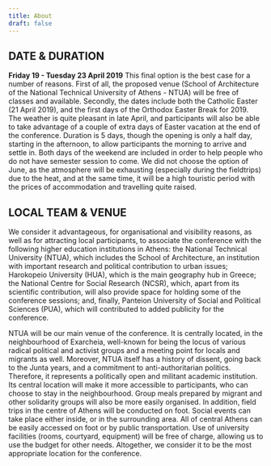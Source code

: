 ```yaml
---
title: About
draft: false
---
```

## DATE & DURATION

**Friday 19 - Tuesday 23 April 2019**
This final option is the best case for a number of reasons. First of all, the proposed venue (School of Architecture of the National Technical University of Athens - NTUA) will be free of classes and available. Secondly, the dates include both the Catholic Easter (21 April 2019), and the first days of the Orthodox Easter Break for 2019. The weather is quite pleasant in late April, and participants will also be able to take advantage of a couple of extra days of Easter vacation at the end of the conference. Duration is 5 days, though the opening is only a half day, starting in the afternoon, to allow participants the morning to arrive and settle in. Both days of the weekend are included in order to help people who do not have semester session to come. We did not choose the option of June, as the atmosphere will be exhausting (especially during the fieldtrips) due to the heat, and at the same time, it will be a high touristic period with the prices of accommodation and travelling quite raised. 

## LOCAL TEAM & VENUE

We consider it advantageous, for organisational and visibility reasons, as well as for attracting local participants, to associate the conference with the following higher education institutions in Athens: the National Technical University (NTUA), which includes the School of Architecture, an institution with important research and political contribution to urban issues; Harokopeio University (HUA), which is the main geography hub in Greece; the National Centre for Social Research (NCSR), which, apart from its scientific contribution, will also provide space for holding some of the conference sessions; and, finally, Panteion University of Social and Political Sciences (PUA), which will contributed to added publicity for the conference. 

NTUA will be our main venue of the conference. It is centrally located, in the neighbourhood of Exarcheia, well-known for being the locus of various radical political and activist groups and a meeting point for locals and migrants as well. Moreover, NTUA itself has a history of dissent, going back to the Junta years, and a commitment to anti-authoritarian politics. Therefore, it represents a politically open and militant academic institution. Its central location will make it more accessible to participants, who can choose to stay in the neighbourhood. Group meals prepared by migrant and other solidarity groups will also be more easily organised. In addition, field trips in the centre of Athens will be conducted on foot. Social events can take place either inside, or in the surrounding area. All of central Athens can be easily accessed on foot or by public transportation. Use of university facilities (rooms, courtyard, equipment) will be free of charge, allowing us to use the budget for other needs. Altogether, we consider it to be the most appropriate location for the conference.
